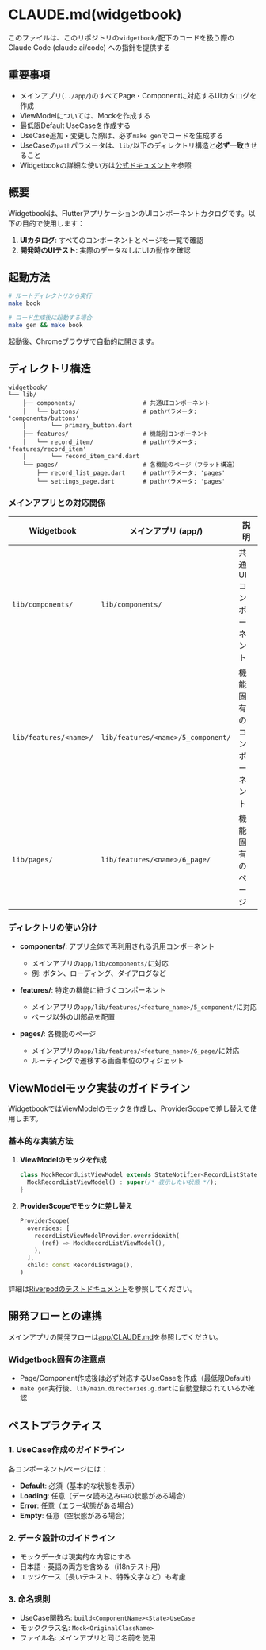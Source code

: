 # CLAUDE.md(widgetbook)

このファイルは、このリポジトリの`widgetbook/`配下のコードを扱う際の  
Claude Code (claude.ai/code) への指針を提供する

## **重要事項**

- メインアプリ(`../app/`)のすべてPage・Componentに対応するUIカタログを作成
- ViewModelについては、Mockを作成する
- 最低限Default UseCaseを作成する
- UseCase追加・変更した際は、必ず`make gen`でコードを生成する
- UseCaseの`path`パラメータは、`lib/`以下のディレクトリ構造と**必ず一致**させること
- Widgetbookの詳細な使い方は[公式ドキュメント](https://docs.widgetbook.io/)を参照

## 概要

Widgetbookは、FlutterアプリケーションのUIコンポーネントカタログです。以下の目的で使用します：

1. **UIカタログ**: すべてのコンポーネントとページを一覧で確認
2. **開発時のUIテスト**: 実際のデータなしにUIの動作を確認

## 起動方法

```bash
# ルートディレクトリから実行
make book

# コード生成後に起動する場合
make gen && make book
```

起動後、Chromeブラウザで自動的に開きます。

## ディレクトリ構造

```
widgetbook/
└── lib/
    ├── components/                   # 共通UIコンポーネント
    │   └── buttons/                  # pathパラメータ: 'components/buttons'
    │       └── primary_button.dart
    ├── features/                     # 機能別コンポーネント
    │   └── record_item/              # pathパラメータ: 'features/record_item'
    │       └── record_item_card.dart
    └── pages/                        # 各機能のページ（フラット構造）
        ├── record_list_page.dart     # pathパラメータ: 'pages'
        └── settings_page.dart        # pathパラメータ: 'pages'
```

### メインアプリとの対応関係

| Widgetbook | メインアプリ (app/) | 説明 |
|------------|-------------------|------|
| `lib/components/` | `lib/components/` | 共通UIコンポーネント |
| `lib/features/<name>/` | `lib/features/<name>/5_component/` | 機能固有のコンポーネント |
| `lib/pages/` | `lib/features/<name>/6_page/` | 機能固有のページ |

### ディレクトリの使い分け

- **components/**: アプリ全体で再利用される汎用コンポーネント
  - メインアプリの`app/lib/components/`に対応
  - 例: ボタン、ローディング、ダイアログなど

- **features/**: 特定の機能に紐づくコンポーネント
  - メインアプリの`app/lib/features/<feature_name>/5_component/`に対応
  - ページ以外のUI部品を配置

- **pages/**: 各機能のページ
  - メインアプリの`app/lib/features/<feature_name>/6_page/`に対応
  - ルーティングで遷移する画面単位のウィジェット

## ViewModelモック実装のガイドライン

WidgetbookではViewModelのモックを作成し、ProviderScopeで差し替えて使用します。

### 基本的な実装方法

1. **ViewModelのモックを作成**

   ```dart
   class MockRecordListViewModel extends StateNotifier<RecordListState> {
     MockRecordListViewModel() : super(/* 表示したい状態 */);
   }
   ```

2. **ProviderScopeでモックに差し替え**

   ```dart
   ProviderScope(
     overrides: [
       recordListViewModelProvider.overrideWith(
         (ref) => MockRecordListViewModel(),
       ),
     ],
     child: const RecordListPage(),
   )
   ```

詳細は[Riverpodのテストドキュメント](https://riverpod.dev/ja/docs/essentials/testing)を参照してください。

## 開発フローとの連携

メインアプリの開発フローは[app/CLAUDE.md](../app/CLAUDE.md)を参照してください。

### Widgetbook固有の注意点

- Page/Component作成後は必ず対応するUseCaseを作成（最低限Default）
- `make gen`実行後、`lib/main.directories.g.dart`に自動登録されているか確認

## ベストプラクティス

### 1. UseCase作成のガイドライン

各コンポーネント/ページには：

- **Default**: 必須（基本的な状態を表示）
- **Loading**: 任意（データ読み込み中の状態がある場合）
- **Error**: 任意（エラー状態がある場合）
- **Empty**: 任意（空状態がある場合）

### 2. データ設計のガイドライン

- モックデータは現実的な内容にする
- 日本語・英語の両方を含める（i18nテスト用）
- エッジケース（長いテキスト、特殊文字など）も考慮

### 3. 命名規則

- UseCase関数名: `build<ComponentName><State>UseCase`
- モッククラス名: `Mock<OriginalClassName>`
- ファイル名: メインアプリと同じ名前を使用
